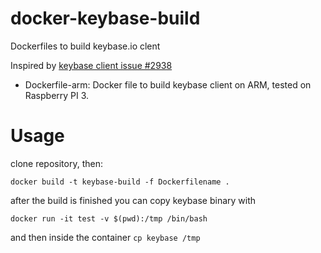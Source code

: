 # docker-keybase-build
Dockerfiles to build keybase.io clent

Inspired by [keybase client issue #2938](https://github.com/keybase/client/issues/2938)

- Dockerfile-arm: Docker file to build keybase client on ARM, tested on Raspberry PI 3. 

# Usage

clone repository,  then:

```
docker build -t keybase-build -f Dockerfilename .
```

after the build is finished you can copy keybase binary with

```
docker run -it test -v $(pwd):/tmp /bin/bash 
```

and then inside the container ``cp keybase /tmp``
